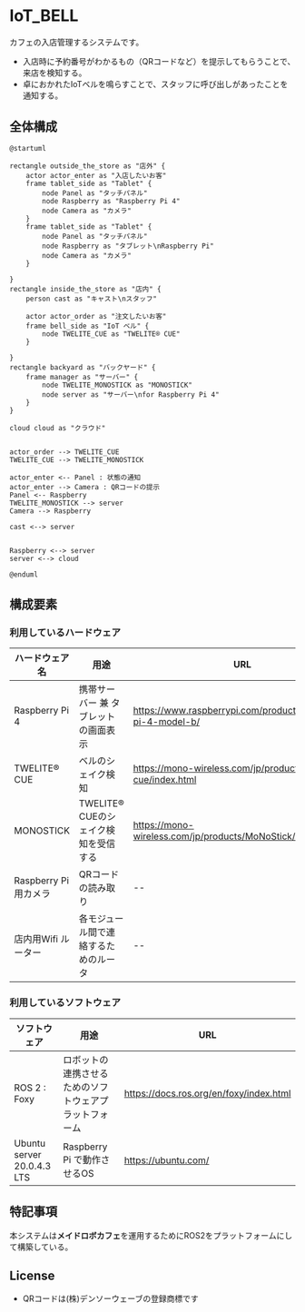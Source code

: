 # IoT_BELL

カフェの入店管理するシステムです。

* 入店時に予約番号がわかるもの（QRコードなど）を提示してもらうことで、来店を検知する。
* 卓におかれたIoTベルを鳴らすことで、スタッフに呼び出しがあったことを通知する。


## 全体構成

```plantuml
@startuml

rectangle outside_the_store as "店外" {
    actor actor_enter as "入店したいお客"
    frame tablet_side as "Tablet" {
        node Panel as "タッチパネル"
        node Raspberry as "Raspberry Pi 4"
        node Camera as "カメラ"
    }
    frame tablet_side as "Tablet" {
        node Panel as "タッチパネル"
        node Raspberry as "タブレット\nRaspberry Pi"
        node Camera as "カメラ"
    }

}
rectangle inside_the_store as "店内" {
    person cast as "キャスト\nスタッフ"

    actor actor_order as "注文したいお客"
    frame bell_side as "IoT ベル" {
        node TWELITE_CUE as "TWELITE® CUE"
    }

}
rectangle backyard as "バックヤード" {
    frame manager as "サーバー" {
        node TWELITE_MONOSTICK as "MONOSTICK"
        node server as "サーバー\nfor Raspberry Pi 4"
    }
}

cloud cloud as "クラウド"


actor_order --> TWELITE_CUE
TWELITE_CUE --> TWELITE_MONOSTICK

actor_enter <-- Panel : 状態の通知
actor_enter --> Camera : QRコードの提示
Panel <-- Raspberry
TWELITE_MONOSTICK --> server
Camera --> Raspberry

cast <--> server


Raspberry <--> server
server <--> cloud

@enduml

```

## 構成要素

### 利用しているハードウェア

| ハードウェア名       | 用途                                 | URL                                                          |
| -------------------- | ------------------------------------ | ------------------------------------------------------------ |
| Raspberry Pi 4       | 携帯サーバー 兼 タブレットの画面表示 | https://www.raspberrypi.com/products/raspberry-pi-4-model-b/ |
| TWELITE® CUE         | ベルのシェイク検知                   | https://mono-wireless.com/jp/products/twelite-cue/index.html |
| MONOSTICK            | TWELITE® CUEのシェイク検知を受信する | https://mono-wireless.com/jp/products/MoNoStick/index.html   |
| Raspberry Pi用カメラ | QRコードの読み取り                   | --                                                           |
| 店内用Wifi ルーター  | 各モジュール間で連絡するためのルータ | --                                                           |


### 利用しているソフトウェア

| ソフトウェア               | 用途                                                   | URL                                     |
| -------------------------- | ------------------------------------------------------ | --------------------------------------- |
| ROS 2 : Foxy               | ロボットの連携させるためのソフトウェアプラットフォーム | https://docs.ros.org/en/foxy/index.html |
| Ubuntu server 20.0.4.3 LTS | Raspberry Pi で動作させるOS                            | https://ubuntu.com/                     |


## 特記事項

本システムは**メイドロボカフェ**を運用するためにROS2をプラットフォームにして構築している。


## License

* QRコードは(株)デンソーウェーブの登録商標です


